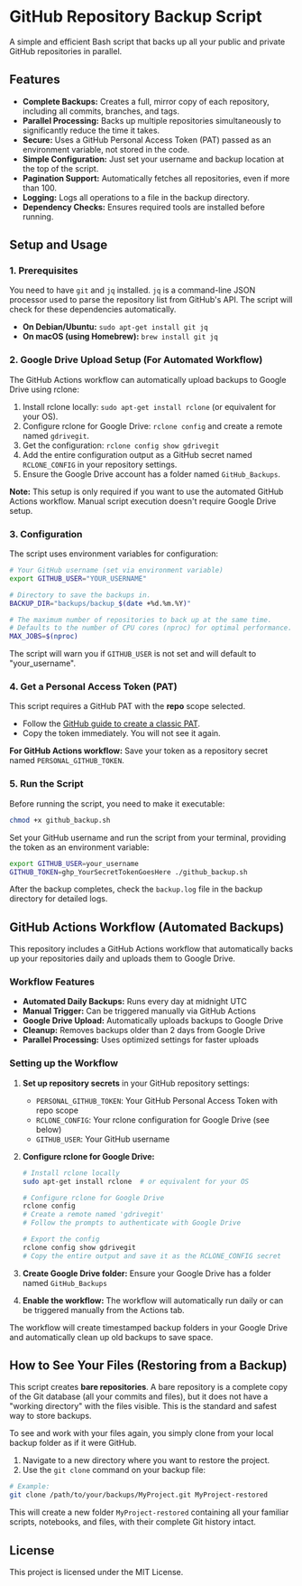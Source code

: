 # GitHub Repository Backup Script

A simple and efficient Bash script that backs up all your public and private GitHub repositories in parallel.

## Features

- **Complete Backups:** Creates a full, mirror copy of each repository, including all commits, branches, and tags.
- **Parallel Processing:** Backs up multiple repositories simultaneously to significantly reduce the time it takes.
- **Secure:** Uses a GitHub Personal Access Token (PAT) passed as an environment variable, not stored in the code.
- **Simple Configuration:** Just set your username and backup location at the top of the script.
- **Pagination Support:** Automatically fetches all repositories, even if more than 100.
- **Logging:** Logs all operations to a file in the backup directory.
- **Dependency Checks:** Ensures required tools are installed before running.

## Setup and Usage

### 1. Prerequisites

You need to have `git` and `jq` installed. `jq` is a command-line JSON processor used to parse the repository list from GitHub's API. The script will check for these dependencies automatically.

- **On Debian/Ubuntu:** `sudo apt-get install git jq`
- **On macOS (using Homebrew):** `brew install git jq`

### 2. Google Drive Upload Setup (For Automated Workflow)

The GitHub Actions workflow can automatically upload backups to Google Drive using rclone:

1. Install rclone locally: `sudo apt-get install rclone` (or equivalent for your OS).
2. Configure rclone for Google Drive: `rclone config` and create a remote named `gdrivegit`.
3. Get the configuration: `rclone config show gdrivegit`
4. Add the entire configuration output as a GitHub secret named `RCLONE_CONFIG` in your repository settings.
5. Ensure the Google Drive account has a folder named `GitHub_Backups`.

**Note:** This setup is only required if you want to use the automated GitHub Actions workflow. Manual script execution doesn't require Google Drive setup.

### 3. Configuration

The script uses environment variables for configuration:

```bash
# Your GitHub username (set via environment variable)
export GITHUB_USER="YOUR_USERNAME"

# Directory to save the backups in.
BACKUP_DIR="backups/backup_$(date +%d.%m.%Y)"

# The maximum number of repositories to back up at the same time.
# Defaults to the number of CPU cores (nproc) for optimal performance.
MAX_JOBS=$(nproc)
```

The script will warn you if `GITHUB_USER` is not set and will default to "your_username".

### 4. Get a Personal Access Token (PAT)

This script requires a GitHub PAT with the **repo** scope selected.

- Follow the [GitHub guide to create a classic PAT](https://docs.github.com/en/authentication/keeping-your-account-and-data-secure/managing-your-personal-access-tokens#creating-a-personal-access-token-classic).
- Copy the token immediately. You will not see it again.

**For GitHub Actions workflow:** Save your token as a repository secret named `PERSONAL_GITHUB_TOKEN`.

### 5. Run the Script

Before running the script, you need to make it executable:

```bash
chmod +x github_backup.sh
```

Set your GitHub username and run the script from your terminal, providing the token as an environment variable:

```bash
export GITHUB_USER=your_username
GITHUB_TOKEN=ghp_YourSecretTokenGoesHere ./github_backup.sh
```

After the backup completes, check the `backup.log` file in the backup directory for detailed logs.

## GitHub Actions Workflow (Automated Backups)

This repository includes a GitHub Actions workflow that automatically backs up your repositories daily and uploads them to Google Drive.

### Workflow Features

- **Automated Daily Backups:** Runs every day at midnight UTC
- **Manual Trigger:** Can be triggered manually via GitHub Actions
- **Google Drive Upload:** Automatically uploads backups to Google Drive
- **Cleanup:** Removes backups older than 2 days from Google Drive
- **Parallel Processing:** Uses optimized settings for faster uploads

### Setting up the Workflow

1. **Set up repository secrets** in your GitHub repository settings:
   - `PERSONAL_GITHUB_TOKEN`: Your GitHub Personal Access Token with repo scope
   - `RCLONE_CONFIG`: Your rclone configuration for Google Drive (see below)
   - `GITHUB_USER`: Your GitHub username

2. **Configure rclone for Google Drive:**
   ```bash
   # Install rclone locally
   sudo apt-get install rclone  # or equivalent for your OS
   
   # Configure rclone for Google Drive
   rclone config
   # Create a remote named 'gdrivegit'
   # Follow the prompts to authenticate with Google Drive
   
   # Export the config
   rclone config show gdrivegit
   # Copy the entire output and save it as the RCLONE_CONFIG secret
   ```

3. **Create Google Drive folder:** Ensure your Google Drive has a folder named `GitHub_Backups`

4. **Enable the workflow:** The workflow will automatically run daily or can be triggered manually from the Actions tab.

The workflow will create timestamped backup folders in your Google Drive and automatically clean up old backups to save space.

## How to See Your Files (Restoring from a Backup)

This script creates **bare repositories**. A bare repository is a complete copy of the Git database (all your commits and files), but it does not have a "working directory" with the files visible. This is the standard and safest way to store backups.

To see and work with your files again, you simply clone from your local backup folder as if it were GitHub.

1. Navigate to a new directory where you want to restore the project.
2. Use the `git clone` command on your backup file:

```bash
# Example:
git clone /path/to/your/backups/MyProject.git MyProject-restored
```

This will create a new folder `MyProject-restored` containing all your familiar scripts, notebooks, and files, with their complete Git history intact.

## License

This project is licensed under the MIT License.